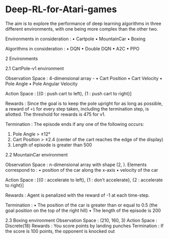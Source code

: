 # Deep-RL-for-Atari-games
 The aim is to explore the performance of deep learning algorithms in three different environments, with one being more complex than the other two.


Environments in consideration :
• Cartpole • MountainCar • Boxing

Algorithms in consideration :
• DQN • Double DQN • A2C • PPO

2 Environments
 
 2.1 CartPole-v1 environment
 
  Observation Space : 4-dimensional array -
  • Cart Position
  • Cart Velocity
  • Pole Angle
  • Pole Angular Velocity
  
  Action Space :
  [{0 : push cart to left}, {1 : push cart to right}] 
  
  Rewards :
  Since the goal is to keep the pole upright for as long as possible, a reward of `+1` for every step taken, including the termination step, is allotted. The threshold for rewards
  is 475 for v1.
  
  Termination :
  The episode ends if any one of the following occurs:
  1. Pole Angle > ±12°
  2. Cart Position > ±2.4 (center of the cart reaches the edge of the display)
  3. Length of episode is greater than 500


 2.2 MountainCar environment
  
  Observation Space :
   n-dimensional array with shape (2, ). Elements correspond to :
   • position of the car along the x-axis 
   • velocity of the car
  
  Action Space :
   [{0 : accelerate to left}, {1 : don’t accelerate}, {2 : accelerate to right}]
  
  Rewards :
   Agent is penalized with the reward of -1 at each time-step.
 
  Termination :
   • The position of the car is greater than or equal to 0.5 (the goal position on the top of the right hill) 
   • The length of the episode is 200


2.3 Boxing environment
 Observation Space : (210, 160, 3)
 Action Space : Discrete(18)
 Rewards : You score points by landing punches
 Termination : If the score is 100 points, the opponent is knocked out

